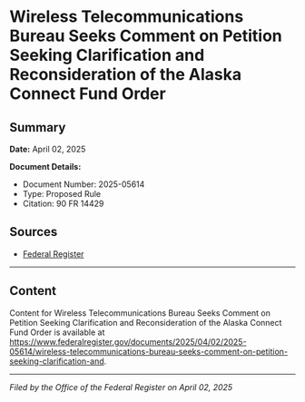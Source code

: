 # Wireless Telecommunications Bureau Seeks Comment on Petition Seeking Clarification and Reconsideration of the Alaska Connect Fund Order

## Summary

**Date:** April 02, 2025

**Document Details:**
- Document Number: 2025-05614
- Type: Proposed Rule
- Citation: 90 FR 14429

## Sources
- [Federal Register](https://www.federalregister.gov/documents/2025/04/02/2025-05614/wireless-telecommunications-bureau-seeks-comment-on-petition-seeking-clarification-and)

---

## Content

Content for Wireless Telecommunications Bureau Seeks Comment on Petition Seeking Clarification and Reconsideration of the Alaska Connect Fund Order is available at https://www.federalregister.gov/documents/2025/04/02/2025-05614/wireless-telecommunications-bureau-seeks-comment-on-petition-seeking-clarification-and.

---

*Filed by the Office of the Federal Register on April 02, 2025*
